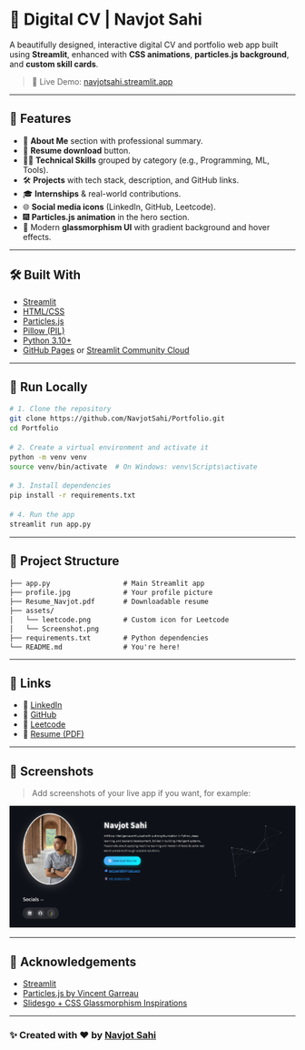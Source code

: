 # 💼 Digital CV | Navjot Sahi

A beautifully designed, interactive digital CV and portfolio web app built using **Streamlit**, enhanced with **CSS animations**, **particles.js background**, and **custom skill cards**.

> 🚀 Live Demo: [navjotsahi.streamlit.app](https://portfolio-ksmcx53axsewrzmdbywmdd.streamlit.app/)

---

## 📌 Features

- 🧠 **About Me** section with professional summary.
- 📄 **Resume download** button.
- 👨‍💻 **Technical Skills** grouped by category (e.g., Programming, ML, Tools).
- 🛠️ **Projects** with tech stack, description, and GitHub links.
- 🎓 **Internships** & real-world contributions.
- 🌐 **Social media icons** (LinkedIn, GitHub, Leetcode).
- 🎆 **Particles.js animation** in the hero section.
- 🎨 Modern **glassmorphism UI** with gradient background and hover effects.

---

## 🛠️ Built With

- [Streamlit](https://streamlit.io/)
- [HTML/CSS](https://developer.mozilla.org/en-US/docs/Web/CSS)
- [Particles.js](https://vincentgarreau.com/particles.js/)
- [Pillow (PIL)](https://pillow.readthedocs.io/en/stable/)
- [Python 3.10+](https://www.python.org/)
- [GitHub Pages](https://pages.github.com/) or [Streamlit Community Cloud](https://streamlit.io/cloud)

---

## 🚀 Run Locally

```bash
# 1. Clone the repository
git clone https://github.com/NavjotSahi/Portfolio.git
cd Portfolio

# 2. Create a virtual environment and activate it
python -m venv venv
source venv/bin/activate  # On Windows: venv\Scripts\activate

# 3. Install dependencies
pip install -r requirements.txt

# 4. Run the app
streamlit run app.py
```

---

## 📂 Project Structure

```
├── app.py                  # Main Streamlit app
├── profile.jpg             # Your profile picture
├── Resume_Navjot.pdf       # Downloadable resume
├── assets/
│   └── leetcode.png        # Custom icon for Leetcode
│   └── Screenshot.png
├── requirements.txt        # Python dependencies
└── README.md               # You're here!
```

---

## 🔗 Links

- 🔗 [LinkedIn](https://www.linkedin.com/in/navjot-sahi-360470268/)
- 🔗 [GitHub](https://github.com/NavjotSahi)
- 🔗 [Leetcode](https://leetcode.com/u/NavjotSahi/)
- 📄 [Resume (PDF)](./Resume_Navjot.pdf)

---

## 📸 Screenshots

> Add screenshots of your live app if you want, for example:

![Digital CV Screenshot](./assets/Screenshot.png)

---

## 🙏 Acknowledgements

- [Streamlit](https://streamlit.io)
- [Particles.js by Vincent Garreau](https://github.com/VincentGarreau/particles.js)
- [Slidesgo + CSS Glassmorphism Inspirations](https://slidesgo.com)

---

### ✨ Created with ❤️ by [Navjot Sahi](https://github.com/NavjotSahi)